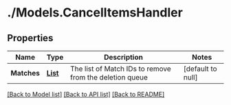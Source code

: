 # ./Models.CancelItemsHandler
## Properties

Name | Type | Description | Notes
------------ | ------------- | ------------- | -------------
**Matches** | [**List**](_queue_matches_Matches.md) | The list of Match IDs to remove from the deletion queue | [default to null]

[[Back to Model list]](../README.md#documentation-for-models) [[Back to API list]](../README.md#documentation-for-api-endpoints) [[Back to README]](../README.md)

